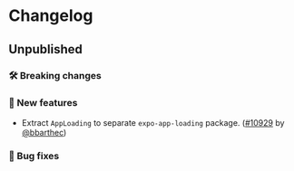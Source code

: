 # Changelog

## Unpublished

### 🛠 Breaking changes

### 🎉 New features

- Extract `AppLoading` to separate `expo-app-loading` package. ([#10929](https://github.com/expo/expo/pull/10929) by [@bbarthec](https://github.com/bbarthec))

### 🐛 Bug fixes
